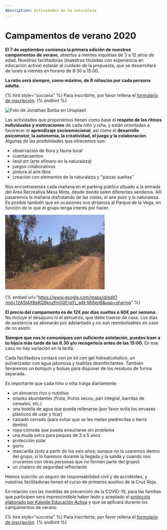 ```yaml
---
description: Actividades en la naturaleza
---
```


# Campamentos de verano 2020

**El 7 de septiembre comienza la primera edición de nuestros campamentos de verano**, abiertos a mentes inquietas de 3 a 12 años de edad. Nuestras facilitadoras \(maestras tituladas con experiencia en educación activa\) estarán al cuidado de la propuesta, que se desarrollará de lunes a viernes en horario de 8:30 a 15:00. 

**La ratio será siempre, como máximo, de 8 niñas/os por cada persona adulta.**

{% hint style="success" %}
Para inscribirte, por favor rellena el [formulario de inscripción](https://docs.google.com/forms/d/e/1FAIpQLSfo7ufuzX1EEBbOnrfvOM-tTNKkaVICXkk6d7REUms16Wd2Ww/viewform?usp=sf_link).
{% endhint %}

![Foto de Jonathan Borba en Unsplash](.gitbook/assets/jonathan-borba-zfabk1ar5-a-unsplash.jpg)

Las actividades que proponemos tienen como base el **respeto de los ritmos individuales y motivaciones** de cada niño y niña, y están orientadas a favorecer el **aprendizaje socioemocional**, así como el **desarrollo psicomotor, la autonomía, la creatividad, el juego y la colaboración**. Algunas de las posibilidades que ofrecemos son:

* observación de flora y fauna local
* cuentacuentos
* _land art_ \(arte efímero en la naturaleza\)
* juegos colaborativos
* pintura al aire libre
* creación con elementos de la naturaleza y "piezas sueltas"

Nos encontraremos cada mañana en el parking público situado a la entrada del Área Recreativa Mesa Mota,  desde donde salen diferentes senderos. Allí pasaremos la mañana disfrutando de las vistas, el aire puro y la naturaleza. Es posible también que en ocasiones nos dirijamos al Parque de la Vega, en función de lo que el grupo tenga interés por hacer. 

![El corredor ecol&#xF3;gico, uno de los senderos que salen de Mesa Mota. ](.gitbook/assets/image19.jpeg)

{% embed url="https://www.google.com/maps/d/edit?mid=12A5I4XBsKQ9knzfmG0FrpY\_wN-Mi8en6&usp=sharing" %}



**El precio del campamento es de 12€ por días sueltos o 60€ por semana.** No incluye el desayuno ni el almuerzo, que debe traerse de casa. Los días de asistencia se abonarán por adelantado y no son reembolsables en caso de no asistir.

**Siempre que nos lo comuniques con suficiente antelación, puedes traer a tu hijo/a más tarde de las 8.30 y/o recogerlo/a antes de las 15:00.** En ese caso no hay variación en la tarifa.

Cada facilitadora contará con un kit con gel hidroalcohólico, un pulverizador con agua jabonosa y toallitas desinfectantes. También llevaremos un botiquín y bolsas para disponer de los residuos de forma separada.

Es importante que cada niño o niña traiga diariamente:

* un almuerzo rico y nutritivo 
* snacks abundantes \(fruta, frutos secos, pan integral, barritas de cereales, etc.\)
* una botella de agua que pueda rellenarse \(por favor evita los envases plásticos de usar y tirar\)
* calzado cerrado \(para evitar que se les metan piedrecitas o tierra dentro\)
* ropa cómoda que pueda ensuciarse sin problema
* una muda extra para peques de 3 a 5 años
* protección solar
* gorro
* mascarilla \(solo a partir de los seis años; aunque no la usaremos dentro del grupo, sí lo haremos durante la llegada y la salida y cuando nos crucemos con otras personas que no formen parte del grupo\)
* un chaleco de seguridad reflectante

Hemos suscrito un seguro de responsabilidad civil y de accidentes, y nuestras facilitadoras tienen el curso de primeros auxilios de la Cruz Roja. 

En relación con las medidas de prevención de la COVID-19, para las familias que participen será imprescindible haber leído y aceptado el [protocolo elaborado por Kaleide Educación Activa](protocolo-para-la-prevencion-de-la-covid-19.md) y que se aplicará durante los campamentos de verano.

{% hint style="success" %}
Para inscribirte, por favor rellena el [formulario de inscripción](https://docs.google.com/forms/d/e/1FAIpQLSfo7ufuzX1EEBbOnrfvOM-tTNKkaVICXkk6d7REUms16Wd2Ww/viewform?usp=sf_link).
{% endhint %}



